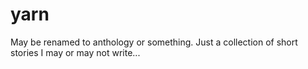 # yarn
May be renamed to anthology or something. Just a collection of short stories I may or may not write...

